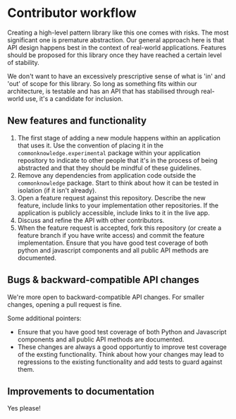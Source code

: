# Contributor workflow

Creating a high-level pattern library like this one comes with risks. The most significant one is premature abstraction. Our general approach here is that API design happens best in the context of real-world applications. Features should be proposed for this library once they have reached a certain level of stability.

We don't want to have an excessively prescriptive sense of what is 'in' and 'out' of scope for this library. So long as something fits within our architecture, is testable and has an API that has stabilised through real-world use, it's a candidate for inclusion.

## New features and functionality

1. The first stage of adding a new module happens within an application that uses it. Use the convention of placing it in the `commonknowledge.experimental` package within your application repository to indicate to other people that it's in the process of being abstracted and that they should be mindful of these guidelines.
2. Remove any dependencies from application code outside the `commonknowledge` package. Start to think about how it can be tested in isolation (if it isn't already).
3. Open a feature request against this repository. Describe the new feature, include links to your implementation other repositories. If the application is publicly accessible, include links to it in the live app.
4. Discuss and refine the API with other contributors.
5. When the feature request is accepted, fork this repository (or create a feature branch if you have write access) and commit the feature implementation. Ensure that you have good test coverage of both python and javascript components and all public API methods are documented.

## Bugs & backward-compatible API changes

We're more open to backward-compatible API changes. For smaller changes, opening a pull request is fine.

Some additional pointers:

- Ensure that you have good test coverage of both Python and Javascript components and all public API methods are documented.
- These changes are always a good opportuntiy to improve test coverage of the exsting functionality. Think about how your changes may lead to regressions to the existing functionality and add tests to guard against them.

## Improvements to documentation

Yes please!
